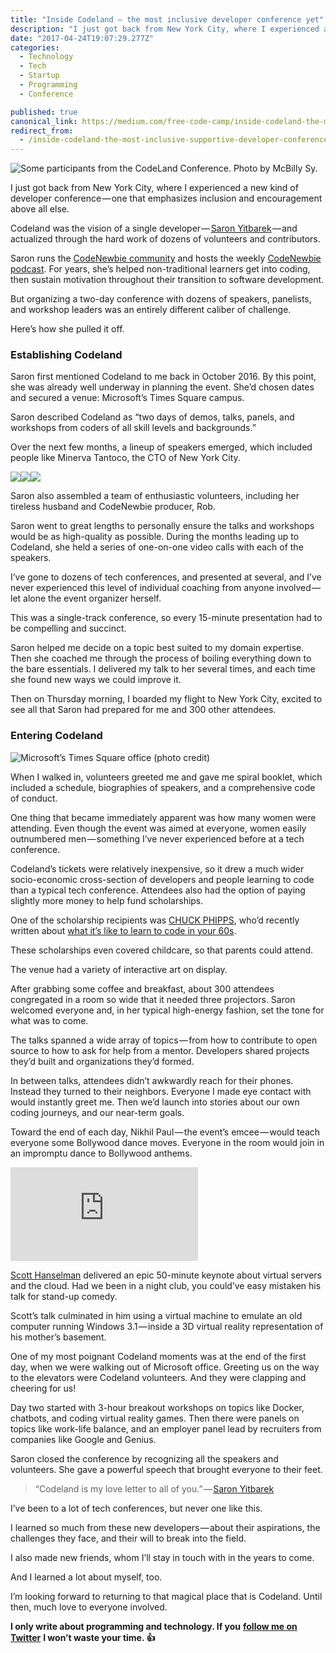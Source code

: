 ```yaml
---
title: "Inside Codeland — the most inclusive developer conference yet"
description: "I just got back from New York City, where I experienced a new kind of developer conference — one that emphasizes inclusion and encouragement above all else. Codeland was the vision of a single…"
date: "2017-04-24T19:07:29.277Z"
categories: 
  - Technology
  - Tech
  - Startup
  - Programming
  - Conference

published: true
canonical_link: https://medium.com/free-code-camp/inside-codeland-the-most-inclusive-supportive-developer-conference-yet-5f01cadf0a42
redirect_from:
  - /inside-codeland-the-most-inclusive-supportive-developer-conference-yet-5f01cadf0a42
---
```


![Some participants from the CodeLand Conference. Photo by [McBilly Sy](http://mcbilly.com).](./asset-1.jpeg)

I just got back from New York City, where I experienced a new kind of developer conference — one that emphasizes inclusion and encouragement above all else.

Codeland was the vision of a single developer — [Saron Yitbarek](https://medium.com/@saronyitbarek) — and actualized through the hard work of dozens of volunteers and contributors.



Saron runs the [CodeNewbie community](http://www.codenewbie.org/) and hosts the weekly [CodeNewbie podcast](http://www.codenewbie.org/podcast). For years, she’s helped non-traditional learners get into coding, then sustain motivation throughout their transition to software development.

But organizing a two-day conference with dozens of speakers, panelists, and workshop leaders was an entirely different caliber of challenge.

Here’s how she pulled it off.

### Establishing Codeland

Saron first mentioned Codeland to me back in October 2016. By this point, she was already well underway in planning the event. She’d chosen dates and secured a venue: Microsoft’s Times Square campus.

Saron described Codeland as “two days of demos, talks, panels, and workshops from coders of all skill levels and backgrounds.”

Over the next few months, a lineup of speakers emerged, which included people like Minerva Tantoco, the CTO of New York City.

![](./asset-2.png)![](./asset-3.png)![](./asset-4.png)

Saron also assembled a team of enthusiastic volunteers, including her tireless husband and CodeNewbie producer, Rob.

Saron went to great lengths to personally ensure the talks and workshops would be as high-quality as possible. During the months leading up to Codeland, she held a series of one-on-one video calls with each of the speakers.

I’ve gone to dozens of tech conferences, and presented at several, and I’ve never experienced this level of individual coaching from anyone involved — let alone the event organizer herself.

This was a single-track conference, so every 15-minute presentation had to be compelling and succinct.

Saron helped me decide on a topic best suited to my domain expertise. Then she coached me through the process of boiling everything down to the bare essentials. I delivered my talk to her several times, and each time she found new ways we could improve it.

Then on Thursday morning, I boarded my flight to New York City, excited to see all that Saron had prepared for me and 300 other attendees.

### Entering Codeland

![Microsoft’s Times Square office ([photo credit](https://www.flickr.com/photos/squirrel02/8126292822))](./asset-5.jpeg)

When I walked in, volunteers greeted me and gave me spiral booklet, which included a schedule, biographies of speakers, and a comprehensive code of conduct.



One thing that became immediately apparent was how many women were attending. Even though the event was aimed at everyone, women easily outnumbered men — something I’ve never experienced before at a tech conference.



Codeland’s tickets were relatively inexpensive, so it drew a much wider socio-economic cross-section of developers and people learning to code than a typical tech conference. Attendees also had the option of paying slightly more money to help fund scholarships.



One of the scholarship recipients was [CHUCK PHIPPS](https://medium.com/@chucphi), who’d recently written about [what it’s like to learn to code in your 60s](https://medium.com/startup-grind/i-am-enter-your-age-here-is-that-too-late-to-become-a-developer-58e926799af4).

These scholarships even covered childcare, so that parents could attend.

The venue had a variety of interactive art on display.



After grabbing some coffee and breakfast, about 300 attendees congregated in a room so wide that it needed three projectors. Saron welcomed everyone and, in her typical high-energy fashion, set the tone for what was to come.



The talks spanned a wide array of topics — from how to contribute to open source to how to ask for help from a mentor. Developers shared projects they’d built and organizations they’d formed.

In between talks, attendees didn’t awkwardly reach for their phones. Instead they turned to their neighbors. Everyone I made eye contact with would instantly greet me. Then we’d launch into stories about our own coding journeys, and our near-term goals.

Toward the end of each day, Nikhil Paul — the event’s emcee — would teach everyone some Bollywood dance moves. Everyone in the room would join in an impromptu dance to Bollywood anthems.

<Embed src="https://www.youtube.com/embed/pxzaIDikEBE?feature=oembed" aspectRatio={undefined} caption="" />

[Scott Hanselman](https://medium.com/@shanselman) delivered an epic 50-minute keynote about virtual servers and the cloud. Had we been in a night club, you could’ve easy mistaken his talk for stand-up comedy.



Scott’s talk culminated in him using a virtual machine to emulate an old computer running Windows 3.1 — inside a 3D virtual reality representation of his mother’s basement.

One of my most poignant Codeland moments was at the end of the first day, when we were walking out of Microsoft office. Greeting us on the way to the elevators were Codeland volunteers. And they were clapping and cheering for us!



Day two started with 3-hour breakout workshops on topics like Docker, chatbots, and coding virtual reality games. Then there were panels on topics like work-life balance, and an employer panel lead by recruiters from companies like Google and Genius.

Saron closed the conference by recognizing all the speakers and volunteers. She gave a powerful speech that brought everyone to their feet.

> “Codeland is my love letter to all of you.” — [Saron Yitbarek](https://medium.com/@saronyitbarek)



I’ve been to a lot of tech conferences, but never one like this.

I learned so much from these new developers — about their aspirations, the challenges they face, and their will to break into the field.

I also made new friends, whom I’ll stay in touch with in the years to come.

And I learned a lot about myself, too.

I’m looking forward to returning to that magical place that is Codeland. Until then, much love to everyone involved.

**I only write about programming and technology. If you** [**follow me on Twitter**](https://twitter.com/ossia) **I won’t waste your time. 👍**
